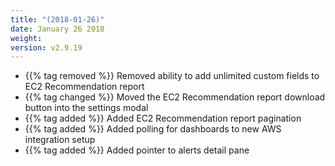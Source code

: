 ```yaml
---
title: "(2018-01-26)"
date: January 26 2018
weight:
version: v2.9.19
---
```


- {{% tag removed %}} Removed ability to add unlimited custom fields to EC2 Recommendation report
- {{% tag changed %}} Moved the EC2 Recommendation report download button into the settings modal
- {{% tag added %}} Added EC2 Recommendation report pagination
- {{% tag added %}} Added polling for dashboards to new AWS integration setup
- {{% tag added %}} Added pointer to alerts detail pane
